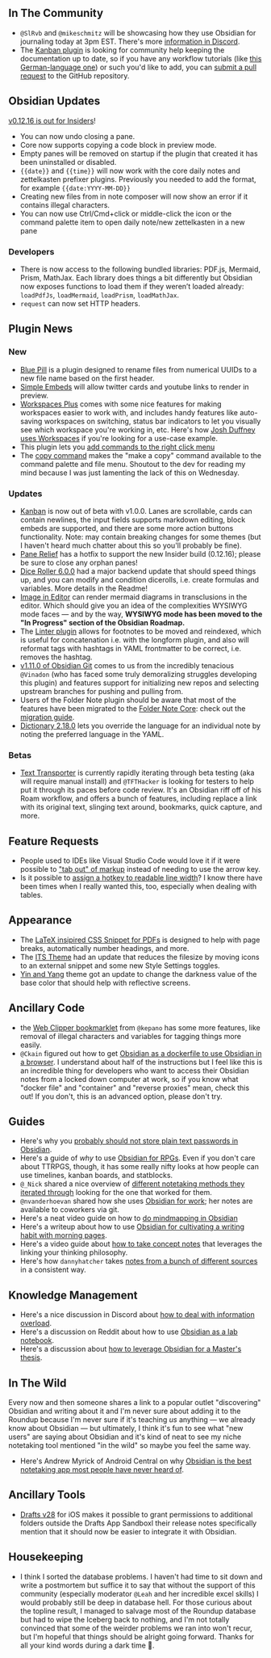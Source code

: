 ## In The Community

* `@SlRvb` and `@mikeschmitz` will be showcasing how they use Obsidian for journaling today at 3pm EST. There's more [information in Discord](https://discord.com/channels/686053708261228577/876257648624939008/888086347510865950). 
* The [Kanban plugin](http://matthewmeye.rs/obsidian-kanban/) is looking for community help keeping the documentation up to date, so if you have any workflow tutorials (like [this German-language one](https://www.youtube.com/watch?v=6aU2lYGsRzw)) or such you'd like to add, you can [submit a pull request](https://github.com/mgmeyers/obsidian-kanban/tree/main/src/docs) to the GitHub repository. 

## Obsidian Updates

[v0.12.16 is out for Insiders](https://forum.obsidian.md/t/obsidian-release-v0-12-16-insider-build/24166)!

- You can now undo closing a pane. 
- Core now supports copying a code block in preview mode. 
- Empty panes will be removed on startup if the plugin that created it has been uninstalled or disabled.
- `{{date}}` and `{{time}}` will now work with the core daily notes and zettelkasten prefixer plugins. Previously you needed to add the format, for example `{{date:YYYY-MM-DD}}`
- Creating new files from in note composer will now show an error if it contains illegal characters.
- You can now use Ctrl/Cmd+click or middle-click the icon or the command palette item to open daily note/new zettelkasten in a new pane

### Developers

* There is now access to the following bundled libraries: PDF.js, Mermaid, Prism, MathJax. Each library does things a bit differently but Obsidian now exposes functions to load them if they weren’t loaded already: `loadPdfJs`, `loadMermaid`, `loadPrism`, `loadMathJax`.
* `request` can now set HTTP headers.

## Plugin News

### New

* [Blue Pill](https://github.com/dyldog/blue-pill) is a plugin designed to rename files from numerical UUIDs to a new file name based on the first header. 
* [Simple Embeds](https://github.com/samwarnick/obsidian-simple-embeds/tree/main) will allow twitter cards and youtube links to render in preview. 
* [Workspaces Plus](https://github.com/nothingislost/obsidian-workspaces-plus) comes with some nice features for making workspaces easier to work with, and includes handy features like auto-saving workspaces on switching, status bar indicators to let you visually see which workspace you're working in, etc. Here's how [Josh Duffney uses Workspaces](https://www.youtube.com/watch?v=EiI1ekkiB2k) if you're looking for a use-case example. 
* This plugin lets you [add commands to the right click menu](https://github.com/kzhovn/obsidian-customizable-menu)
* The [copy command](https://github.com/kzhovn/copy-command-obsidian) makes the "make a copy" command available to the command palette and file menu. Shoutout to the dev for reading my mind because I was just lamenting the lack of this on Wednesday. 

### Updates

* [Kanban](https://github.com/mgmeyers/obsidian-kanban/) is now out of beta with v1.0.0. Lanes are scrollable, cards can contain newlines, the input fields supports markdown editing, block embeds are supported, and there are some more action buttons functionality. Note: may contain breaking changes for some themes (but I haven't heard much chatter about this so you'll probably be fine).
* [Pane Relief](https://github.com/pjeby/pane-relief) has a hotfix to support the new Insider build (0.12.16); please be sure to close any orphan panes! 
* [Dice Roller 6.0.0](https://github.com/valentine195/obsidian-dice-roller) had a major backend update that should speed things up, and you can modify and condition dicerolls, i.e. create formulas and variables. More details in the Readme! 
* [Image in Editor](https://github.com/ozntel/oz-image-in-editor-obsidian/releases/tag/1.5.4) can render mermaid diagrams in transclusions in the editor. Which should give you an idea of the complexities WYSIWYG mode faces — and by the way, **WYSIWYG mode has been moved to the "In Progress" section of the Obsidian Roadmap.**
* The [Linter plugin](https://github.com/platers/obsidian-linter/releases/tag/1.1.5) allows for footnotes to be moved and reindexed, which is useful for concatenation i.e. with the longform plugin, and also will reformat tags with hashtags in YAML frontmatter to be correct, i.e. removes the hashtag. 
* [v1.11.0 of Obsidian Git](https://github.com/denolehov/obsidian-git/releases/tag/1.11.0) comes to us from the incredibly tenacious `@Vinadon` (who has faced some truly demoralizing struggles developing this plugin) and features support for initializing new repos and selecting upstream branches for pushing and pulling from. 
* Users of the Folder Note plugin should be aware that most of the features have been migrated to the [Folder Note Core](https://github.com/aidenlx/folder-note-core): check out the [migration guide](https://github.com/aidenlx/alx-folder-note/wiki/migrate-from-v0.10.0-and-lower).
* [Dictionary 2.18.0](https://github.com/phibr0/obsidian-dictionary) lets you override the language for an individual note by noting the preferred language in the YAML. 

### Betas

* [Text Transporter](https://github.com/TfTHacker/obsidian42-text-transporter/releases) is currently rapidly iterating through beta testing (aka will require manual install) and `@TFTHacker` is looking for testers to help put it through its paces before code review. It's an Obsidian riff off of his Roam workflow, and offers a bunch of features, including replace a link with its original text, slinging text around, bookmarks, quick capture, and more. 

## Feature Requests

* People used to IDEs like Visual Studio Code would love it if it were possible to ["tab out" of markup](https://forum.obsidian.md/t/pressing-tab-when-inserting-a-link-should-move-the-cursor-to-the-next-brackets/11953) instead of needing to use the arrow key. 
* Is it possible to [assign a hotkey to readable line width](https://forum.obsidian.md/t/is-there-a-way-to-set-readable-line-length-option-to-a-hotkey/24255)? I know there have been times when I really wanted this, too, especially when dealing with tables. 
## Appearance

* The [LaTeX insipired CSS Snippet for PDFs](https://www.buymeacoffee.com/phibr0/e/42263) is designed to help with page breaks, automatically number headings, and more. 
* The [ITS Theme](https://forum.obsidian.md/t/theme-its-dark-light-theme/12838/132) had an update that reduces the filesize by moving icons to an external snippet and some new Style Settings toggles. 
* [Yin and Yang](https://github.com/chetachiezikeuzor/Yin-and-Yang-Theme) theme got an update to change the darkness value of the base color that should help with reflective screens. 

## Ancillary Code

* the [Web Clipper bookmarklet](https://gist.github.com/kepano/90c05f162c37cf730abb8ff027987ca3) from `@kepano` has some more features, like removal of illegal characters and variables for tagging things more easily. 
* `@Ckain` figured out how to get [Obsidian as a dockerfile to use Obsidian in a browser](https://discord.com/channels/686053708261228577/694233507500916796/888512777336021044). I understand about half of the instructions but I feel like this is an incredible thing for developers who want to access their Obsidian notes from a locked down computer at work, so if you know what "docker file" and "container" and "reverse proxies" mean, check this out! If you don't, this is an advanced option, please don't try. 

## Guides

* Here's why you [probably should not store plain text passwords in Obsidian](https://www.reddit.com/r/ObsidianMD/comments/pmscaz/is_obsidian_safe_for_storing_your_passwords_there/). 
* Here's a guide of _why_ to use [Obsidian for RPGs](https://www.youtube.com/watch?v=cLMcRiacY3g). Even if you don't care about TTRPGS, though, it has some really nifty looks at how people can use timelines, kanban boards, and statblocks. 
* `@_Nick` shared a nice overview of [different notetaking methods they iterated through](https://www.nickseitz.com/writing/take-less-stupid-notes) looking for the one that worked for them.
* `@nvanderhoevan` shared how she uses [Obsidian for work](https://nicolevanderhoeven.com/blog/20210518-how-i-use-obsidian-at-work/); her notes are available to coworkers via git. 
* Here's a neat video guide on how to [do mindmapping in Obsidian](https://www.youtube.com/watch?v=pWcHBmJLvLc&feature=youtu.be)
* Here's a writeup about how to use [Obsidian for cultivating a writing habit with morning pages](https://www.cultivatingmentalsilence.com/blog/using-the-obsidian-app-to-do-morning-pages). 
* Here's a video guide about [how to take concept notes]( https://www.youtube.com/watch?v=MYJsGksojms) that leverages the linking your thinking philosophy. 
* Here's how `dannyhatcher` takes [notes from a bunch of different sources](https://www.youtube.com/watch?v=tLa2tNuXau0&feature=youtu.be) in a consistent way. 

## Knowledge Management

* Here's a nice discussion in Discord about [how to deal with information overload](http://discordapp.com/channels/686053708261228577/722584061087842365/888244420728741938). 
* Here's a discussion on Reddit about how to use [Obsidian as a lab notebook](https://www.reddit.com/r/ObsidianMD/comments/pojd73/does_anyone_use_obsidian_as_a_lab_notebook/). 
* Here's a discussion about [how to leverage Obsidian for a Master's thesis](https://forum.obsidian.md/t/start-using-obsidian-for-masters-thesis-when-you-already-have-a-rough-outline-in-mind/24228/3). 
## In The Wild

Every now and then someone shares a link to a popular outlet "discovering" Obsidian and writing about it and I'm never sure about adding it to the Roundup because I'm never sure if it's teaching _us_ anything — we already know about Obsidian — but ultimately, I think it's fun to see what "new users" are saying about Obsidian and it's kind of neat to see my niche notetaking tool mentioned "in the wild" so maybe you feel the same way.

* Here's Andrew Myrick of Android Central on why [Obsidian is the best notetaking app most people have never heard of](https://www.androidcentral.com/obsidian-best-note-taking-app-youve-never-heard). 

## Ancillary Tools

* [Drafts v28](https://forums.getdrafts.com/t/drafts-28-released-ready-for-new-ios-macos-folder-bookmarks-and-more/11201) for iOS makes it possible to grant permissions to additional folders outside the Drafts App Sandboxl their release notes specifically mention that it should now be easier to integrate it with Obsidian.

## Housekeeping

* I think I sorted the database problems. I haven't had time to sit down and write a postmortem but suffice it to say that without the support of this community (especially moderator `@Leah` and her incredible excel skills) I would probably still be deep in database hell. For those curious about the topline result, I managed to salvage most of the Roundup database but had to wipe the Iceberg back to nothing, and I'm not totally convinced that some of the weirder problems we ran into won't recur, but I'm hopeful that things should be alright going forward. Thanks for all your kind words during a dark time 💚. 